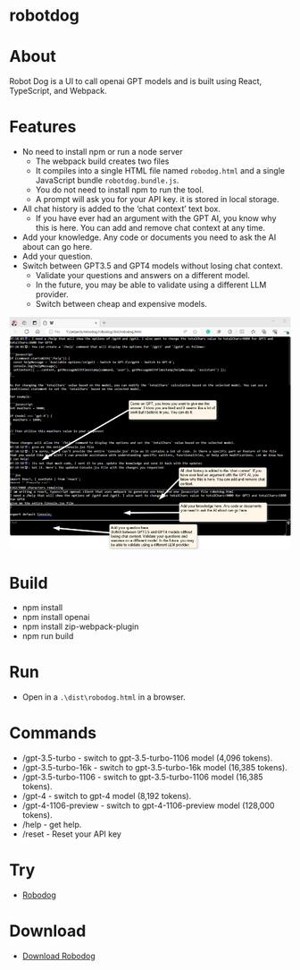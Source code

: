 # robotdog 

# About

Robot Dog is a UI to call openai GPT models and is built using React, TypeScript, and Webpack. 

# Features

* No need to install npm or run a node server
  * The webpack build creates two files
  * It compiles into a single HTML file named `robodog.html` and a single JavaScript bundle `robotdog.bundle.js`.
  * You do not need to install npm to run the tool.
  * A prompt will ask you for your API key. it is stored in local storage.
* All chat history is added to the ‘chat context’ text box. 
  * If you have ever had an argument with the GPT AI, you know why this is here. You can add and remove chat context at any time.
* Add your knowledge. Any code or documents you need to ask the AI about can go here.
* Add your question.
* Switch between GPT3.5 and GPT4 models without losing chat context. 
  * Validate your questions and answers on a different model. 
  * In the future, you may be able to validate using a different LLM provider.
  * Switch between cheap and expensive models.

![Robot Dog Screenshot](screenshot.png)

# Build

* npm install
* npm install openai
* npm install zip-webpack-plugin
* npm run build

# Run

* Open in a `.\dist\robodog.html` in a browser.

# Commands

* /gpt-3.5-turbo - switch to gpt-3.5-turbo-1106 model (4,096 tokens).
* /gpt-3.5-turbo-16k - switch to gpt-3.5-turbo-16k model (16,385 tokens).
* /gpt-3.5-turbo-1106 - switch to gpt-3.5-turbo-1106 model (16,385 tokens).
* /gpt-4 - switch to gpt-4 model (8,192 tokens).
* /gpt-4-1106-preview - switch to gpt-4-1106-preview model (128,000 tokens).
* /help - get help.
* /reset - Reset your API key

# Try

* [Robodog](https://adourish.github.io/robodog/robodog/dist/)

# Download

* [Download Robodog](https://github.com/adourish/robodog/tree/main/robodog/dist/robodog.zip)
